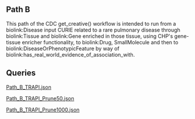 ## Path B

This path of the CDC get_creative() workflow is intended to run from a biolink:Disease input CURIE related to a rare pulmonary disease through biolink:Tissue and biolink:Gene enriched in those tissue, using CHP's gene-tissue enricher functionality, to biolink:Drug, SmallMolecule and then to biolink:DiseaseOrPhenotypicFeature by way of biolink:has_real_world_evidence_of_association_with.

## Queries

[Path_B_TRAPI.json](https://github.com/NCATSTranslator/Clinical-Data-Committee-Tracking-Voting/blob/main/GetCreative()_DrugDiscoveryRepurposing_RarePulmonaryDisease/Path_B/Path_B_TRAPI.json)

[Path_B_TRAPI_Prune50.json](https://arax.ci.transltr.io/?r=63902)

[Path_B_TRAPI_Prune1000.json](https://arax.ci.transltr.io/?r=63888)
